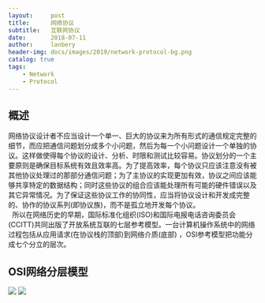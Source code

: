 ```yaml
---
layout:     post
title:      网络协议
subtitle:   互联网协议
date:       2018-07-11
author:     lanbery
header-img: docs/images/2019/network-protocol-bg.png
catalog: true
tags:
    - Network
    - Protocol	
---
```


## 概述

<p class="section-indent">
网络协议设计者不应当设计一个单一、巨大的协议来为所有形式的通信规定完整的细节，而应把通信问题划分成多个小问题，然后为每一个小问题设计一个单独的协议。这样做使得每个协议的设计、分析、时限和测试比较容易。协议划分的一个主要原则是确保目标系统有效且效率高。为了提高效率，每个协议只应该注意没有被其他协议处理过的那部分通信问题；为了主协议的实现更加有效，协议之间应该能够共享特定的数据结构；同时这些协议的组合应该能处理所有可能的硬件错误以及其它异常情况。为了保证这些协议工作的协同性，应当将协议设计和开发成完整的、协作的协议系列(即协议族)，而不是孤立地开发每个协议。<br>  所以在网络历史的早期，国际标准化组织(ISO)和国际电报电话咨询委员会(CCITT)共同出版了开放系统互联的七层参考模型。一台计算机操作系统中的网络过程包括从应用请求(在协议栈的顶部)到网络介质(底部) ，OSI参考模型把功能分成七个分立的层次。
</p>

## OSI网络分层模型

![](https://nbschain.github.io/docs/images/2019/2019-02-11_13-04-58.png?raw=true)
<img src="https://jnaruto.github.io/docs/images/2019/NP-iptcp-model.jpg?raw=true">


